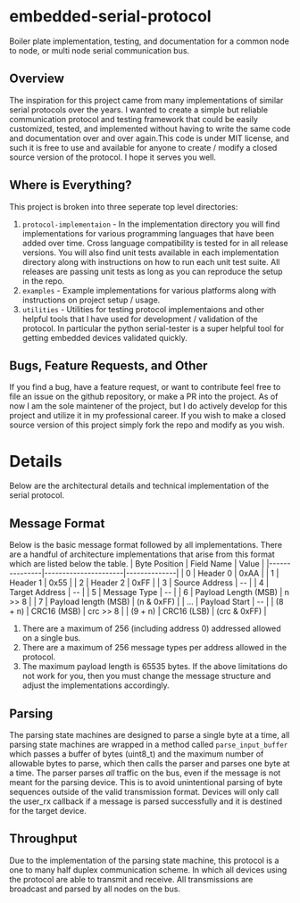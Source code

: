# embedded-serial-protocol
Boiler plate implementation, testing, and documentation for a common node to node, or multi node serial communication bus.
## Overview
The inspiration for this project came from many implementations of similar serial protocols over the years. I wanted to create a simple but reliable communication protocol and testing framework that could be easily customized, tested, and implemented without having to write the same code and documentation over and over again.This code is under MIT license, and such it is free to use and available for anyone to create / modify a closed source version of the protocol. I hope it serves you well.
## Where is Everything?
This project is broken into three seperate top level directories:
1. `protocol-implementaion` - In the implementation directory you will find implementations for various programming languages that have been added over time. Cross language compatibility is tested for in all release versions. You will also find unit tests available in each implementation directory along with instructions on how to run each unit test suite. All releases are passing unit tests as long as you can reproduce the setup in the repo.
2. `examples` - Example implementations for various platforms along with instructions on project setup / usage.
3. `utilities` - Utilities for testing protocol implementaions and other helpful tools that I have used for development / validation of the protocol. In particular the python serial-tester is a super helpful tool for getting embedded devices validated quickly.
## Bugs, Feature Requests, and Other
If you find a bug, have a feature request, or want to contribute feel free to file an issue on the github repository, or make a PR into the project. As of now I am the sole maintener of the project, but I do actively develop for this project and utilize it in my professional career. If you wish to make a closed source version of this project simply fork the repo and modify as you wish.
# Details
Below are the architectural details and technical implementation of the serial protocol.
## Message Format
Below is the basic message format followed by all implementations. There are a handful of architecture implementations that arise from this format which are listed below the table.
| Byte Position | Field Name           | Value        |
|---------------|----------------------|--------------|
| 0             | Header 0             | 0xAA         |
| 1             | Header 1             | 0x55         |
| 2             | Header 2             | 0xFF         |
| 3             | Source Address       | --           |
| 4             | Target Address       | --           |
| 5             | Message Type         | --           |
| 6             | Payload Length (MSB) | n >> 8       |
| 7             | Payload length (MSB) | (n & 0xFF)   |
| ...           | Payload Start        | --           |
| (8 + n)       | CRC16 (MSB)          | crc >> 8     |
| (9 + n)       | CRC16 (LSB)          | (crc & 0xFF) |
1. There are a maximum of 256 (including address 0) addressed allowed on a single bus. 
2. There are a maximum of 256 message types per address allowed in the protocol.
3. The maximum payload length is 65535 bytes.
If the above limitations do not work for you, then you must change the message structure and adjust the implementations accordingly.
## Parsing
The parsing state machines are designed to parse a single byte at a time, all parsing state machines are wrapped in a method called `parse_input_buffer` which passes a buffer of bytes (uint8_t) and the maximum number of allowable bytes to parse, which then calls the parser and parses one byte at a time. The parser parses _all_ traffic on the bus, even if the message is not meant for the parsing device. This is to avoid unintentional parsing of byte sequences outside of the valid transmission format. Devices will only call the user_rx callback if a message is parsed successfully and it is destined for the target device.
## Throughput
Due to the implementation of the parsing state machine, this protocol is a one to many half duplex communication scheme. In which all devices using the protocol are able to transmit and receive. All transmissions are broadcast and parsed by all nodes on the bus.
